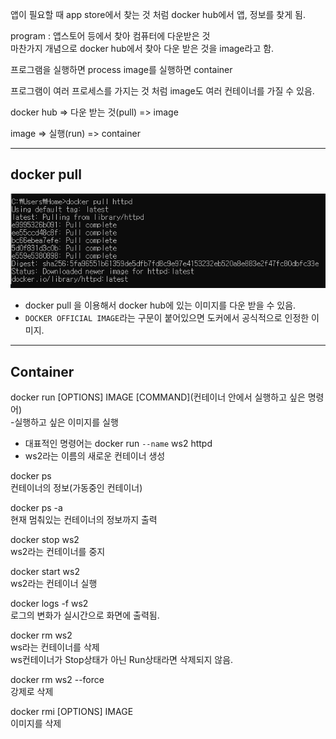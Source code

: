 앱이 필요할 때 app store에서 찾는 것 처럼 docker hub에서 앱, 정보를 찾게 됨.

program : 앱스토어 등에서 찾아 컴퓨터에 다운받은 것
<br>마찬가지 개념으로 docker hub에서 찾아 다운 받은 것을 image라고 함.

프로그램을 실행하면 process
image를 실행하면 container

프로그램이 여러 프로세스를 가지는 것 처럼 image도 여러 컨테이너를 가질 수 있음.

docker hub => 다운 받는 것(pull) => image

image => 실행(run) => container

---

## docker pull <image>

<img src="./자료/docker pull httpd.png">

- docker pull 을 이용해서 docker hub에 있는 이미지를 다운 받을 수 있음.
- `DOCKER OFFICIAL IMAGE`라는 구문이 붙어있으면 도커에서 공식적으로 인정한 이미지.

---

## Container

docker run [OPTIONS] IMAGE [COMMAND](컨테이너 안에서 실행하고 싶은 명령어)
<br>-실행하고 싶은 이미지를 실행

- 대표적인 명령어는 docker run `--name` ws2 httpd
- ws2라는 이름의 새로운 컨테이너 생성

docker ps
<br>컨테이너의 정보(가동중인 컨테이너)

docker ps -a
<br>현재 멈춰있는 컨테이너의 정보까지 출력

docker stop ws2
<br>ws2라는 컨테이너를 중지

docker start ws2
<br>ws2라는 컨테이너 실행

docker logs -f ws2
<br>로그의 변화가 실시간으로 화면에 출력됨.

docker rm ws2
<br> ws라는 컨테이너를 삭제
<br> ws컨테이너가 Stop상태가 아닌 Run상태라면 삭제되지 않음.

docker rm ws2 --force
<br>강제로 삭제

docker rmi [OPTIONS] IMAGE
<br>이미지를 삭제
